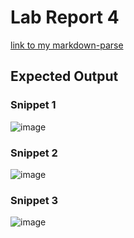 # Lab Report 4  
[link to my markdown-parse](https://github.com/thELanee/markdown-parser)  

## Expected Output  

### Snippet 1  
![image](https://user-images.githubusercontent.com/92767729/169671364-ed811c50-c51d-4514-9113-bab2886ad5cb.png)  
  
### Snippet 2  
![image](https://user-images.githubusercontent.com/92767729/169671413-f889b1cc-2ca8-49d8-bdd1-87d640187e2f.png)  
  
### Snippet 3  
![image](https://user-images.githubusercontent.com/92767729/169671439-70e2e84a-e83e-4180-9ed0-67989729d722.png)  
  



